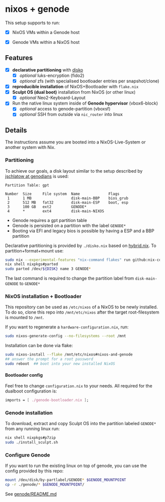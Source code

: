 # nixos + genode

This setup supports to run:
* [x] NixOS VMs within a Genode host
* [x] Genode VMs within a NixOS host


## Features

* [x] **declarative partitioning** with [disko](https://github.com/nix-community/disko)
  * [x] *optional* luks-encryption (fido2)
  * [x] *optional* zfs (with specialised bootloader entries per snapshot/clone)
* [x] **reproducible installation** of NixOS+Bootloader with `flake.nix`
* [x] **Sculpt OS (dual boot)** installation from NixOS (or other linux)
  * [x] *optional* Neo2-Keyboard-Layout
* [x] Run the native linux system inside of **Genode hypervisor** (vbox6-block)
  * [x] *optional* access to genode-partition (vboxsf)
  * [x] *optional* SSH from outside via `nic_router` into linux

## Details

The instructions assume you are booted into a NixOS-Live-System or another system with Nix.

### Partitioning

To achieve our goals, a disk layout similar to the setup described by [jschlatow at genodians](https://genodians.org/jschlatow/2021-04-23-start-existing-linux-from-sculpt) is used:

```
Partition Table: gpt

Number  Size     File system  Name             Flags
 1      1 MB                  disk-main-BBP    bios_grub
 2      512 MB   fat32        disk-main-ESP    boot, esp
 3      100 GB   ext2         GENODE*
 4      *        ext4         disk-main-NIXOS
```

* Genode requires a gpt partition table
* Genode is persisted on a partition with the label `GENODE*`
* Booting via EFI and legacy bios is possible by having a ESP and a BBP partition

Declarative partitioning is provided by `./disko.nix` based on [hybrid.nix](https://raw.githubusercontent.com/nix-community/disko/refs/heads/master/example/hybrid.nix). To partition+format+mount use:

```bash
sudo nix --experimental-features "nix-command flakes" run github:nix-community/disko/latest -- --mode destroy,format,mount disko.nix
nix shell nixpkgs#parted
sudo parted /dev/${DISK} name 3 GENODE*
```

The last command is required to change the partition label from `disk-main-GENODE` to `GENODE*`


### NixOS installation + Bootloader

This repository can be used as `/etc/nixos` of a NixOS to be newly installed. To do so, clone this repo into `/mnt/etc/nixos` after the target root-filesystem is mounted to `/mnt`.

If you want to regenerate a `hardware-configuration.nix`, run:

```bash
sudo nixos-generate-config --no-filesystems --root /mnt
```


Installation can be done via flake:

```bash
sudo nixos-install --flake /mnt/etc/nixos#nixos-and-genode
## answer the prompt for a root password
sudo reboot  ## boot into your new installed NixOS
```


#### Bootloader config

Feel free to change `configuration.nix` to your needs. All required for the dualboot configuration is:

```nix
imports = [ ./genode-bootloader.nix ];
```


### Genode installation

To download, extract and copy Sculpt OS into the partition labeled `GENODE*` from any running linux run:

```bash
nix shell nixpkgs#p7zip
sudo ./install_sculpt.sh
```


### Configure Genode

If you want to run the existing linux on top of genode, you can use the config provided by this repo:

```bash
mount /dev/disk/by-partlabel/GENODE* $GENODE_MOUNTPOINT
cp -r ./genode/* $GENODE_MOUNTPOINT/
```

See [genode/README.md](./genode/README.md)
